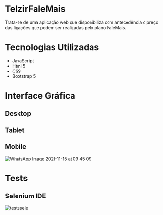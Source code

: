 # TelzirFaleMais
Trata-se de uma aplicação web que disponibiliza com antecedência o preço das ligações que podem ser realizadas pelo plano FaleMais.

# Tecnologias Utilizadas
- JavaScript
- Html 5
- CSS
- Bootstrap 5 

# Interface Gráfica
## Desktop
## Tablet
## Mobile
![WhatsApp Image 2021-11-15 at 09 45 09](https://user-images.githubusercontent.com/31786934/141848412-61bc6972-9558-4d97-ae7e-3276c3f57d13.jpeg)


# Tests
## Selenium IDE

![testesele](https://user-images.githubusercontent.com/31786934/141832988-2efd9490-f0e6-4142-96c6-4139fd340824.png)

